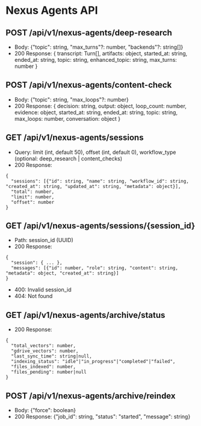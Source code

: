 # Nexus Agents API

## POST /api/v1/nexus-agents/deep-research
- Body: {"topic": string, "max_turns"?: number, "backends"?: string[]}
- 200 Response: { transcript: Turn[], artifacts: object, started_at: string, ended_at: string, topic: string, enhanced_topic: string, max_turns: number }

## POST /api/v1/nexus-agents/content-check
- Body: {"topic": string, "max_loops"?: number}
- 200 Response: { decision: string, output: object, loop_count: number, evidence: object, started_at: string, ended_at: string, topic: string, max_loops: number, conversation: object }

## GET /api/v1/nexus-agents/sessions
- Query: limit (int, default 50), offset (int, default 0), workflow_type (optional: deep_research | content_checks)
- 200 Response:
```
{
  "sessions": [{"id": string, "name": string, "workflow_id": string, "created_at": string, "updated_at": string, "metadata": object}],
  "total": number,
  "limit": number,
  "offset": number
}
```

## GET /api/v1/nexus-agents/sessions/{session_id}
- Path: session_id (UUID)
- 200 Response:
```
{
  "session": { ... },
  "messages": [{"id": number, "role": string, "content": string, "metadata": object, "created_at": string}]
}
```
- 400: Invalid session_id
- 404: Not found

## GET /api/v1/nexus-agents/archive/status
- 200 Response:
```
{
  "total_vectors": number,
  "gdrive_vectors": number,
  "last_sync_time": string|null,
  "indexing_status": "idle"|"in_progress"|"completed"|"failed",
  "files_indexed": number,
  "files_pending": number|null
}
```

## POST /api/v1/nexus-agents/archive/reindex
- Body: {"force": boolean}
- 200 Response: {"job_id": string, "status": "started", "message": string}


